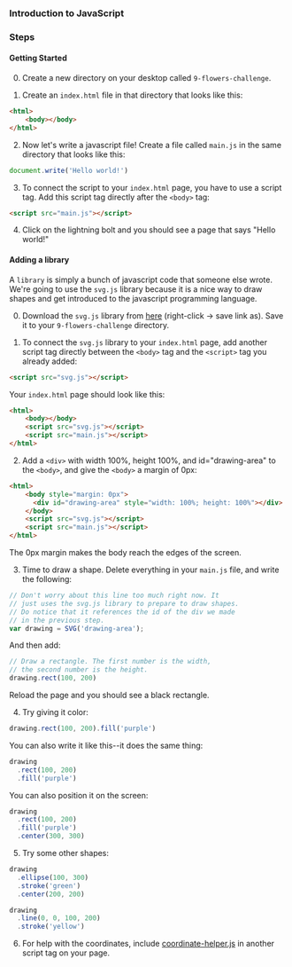 ### Introduction to JavaScript



### Steps

#### Getting Started

0) Create a new directory on your desktop called `9-flowers-challenge`.

1) Create an `index.html` file in that directory that looks like this:

```html
<html>
    <body></body>
</html>
```

2) Now let's write a javascript file! Create a file called `main.js` in the same directory that looks like this:
```js
document.write('Hello world!')
```

3) To connect the script to your `index.html` page, you have to use a script tag. Add this script tag directly after the `<body>` tag:

```html
<script src="main.js"></script>
```

4) Click on the lightning bolt and you should see a page that says "Hello world!"

#### Adding a library

A `library` is simply a bunch of javascript code that someone else wrote. We're going to use the `svg.js` library because it is a nice way to draw shapes and get introduced to the javascript programming language.

0) Download the `svg.js` library from [here](https://raw.githubusercontent.com/svgdotjs/svg.js/master/dist/svg.js) (right-click -> save link as). Save it to your `9-flowers-challenge` directory.

1) To connect the `svg.js` library to your `index.html` page, add another script tag directly between the `<body>` tag and the `<script>` tag you already added:

```html
<script src="svg.js"></script>
```

Your `index.html` page should look like this:

```html
<html>
    <body></body>
    <script src="svg.js"></script>
    <script src="main.js"></script>
</html>
```

2) Add a `<div>` with width 100%, height 100%, and id="drawing-area" to the `<body>`, and give the `<body>` a margin of 0px:

```html
<html>
    <body style="margin: 0px">
      <div id="drawing-area" style="width: 100%; height: 100%"></div>
    </body>
    <script src="svg.js"></script>
    <script src="main.js"></script>
</html>
```

The 0px margin makes the body reach the edges of the screen.

3) Time to draw a shape. Delete everything in your `main.js` file, and write the following:

```js
// Don't worry about this line too much right now. It
// just uses the svg.js library to prepare to draw shapes.
// Do notice that it references the id of the div we made
// in the previous step.
var drawing = SVG('drawing-area');
```

And then add:

```js
// Draw a rectangle. The first number is the width,
// the second number is the height.
drawing.rect(100, 200)
```

Reload the page and you should see a black rectangle.

4) Try giving it color:

```js
drawing.rect(100, 200).fill('purple')
```

You can also write it like this--it does the same thing:

```js
drawing
  .rect(100, 200)
  .fill('purple')
```

You can also position it on the screen:

```js
drawing
  .rect(100, 200)
  .fill('purple')
  .center(300, 300)
```

5) Try some other shapes:

```js
drawing
  .ellipse(100, 300)
  .stroke('green')
  .center(200, 200)
```

```js
drawing
  .line(0, 0, 100, 200)
  .stroke('yellow')
```

6) For help with the coordinates, include [coordinate-helper.js](https://raw.githubusercontent.com/bennlich/missionbit/master/intro-to-js/coordinate-helper.js) in another script tag on your page.
